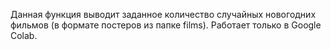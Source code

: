 Данная функция выводит заданное количество случайных новогодних фильмов (в формате постеров из папке films).
Работает только в Google Colab.


